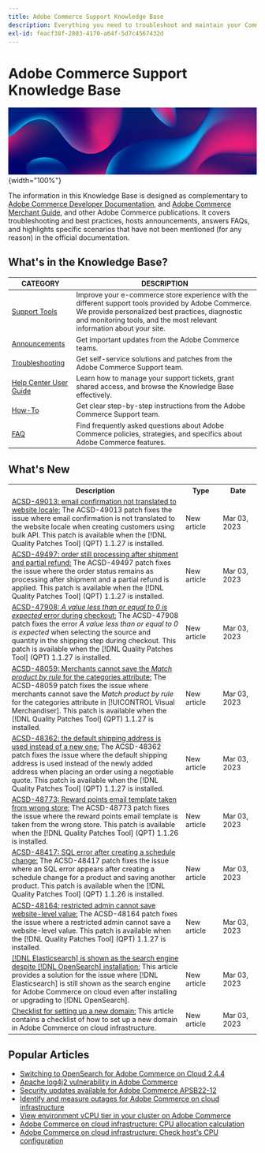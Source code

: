 ```yaml
---
title: Adobe Commerce Support Knowledge Base
description: Everything you need to troubleshoot and maintain your Commerce store.
exl-id: feacf38f-2803-4170-a64f-5d7c4567432d
---
```

# Adobe Commerce Support Knowledge Base

![Knowledge Base homepage](../help/assets/knowledge-base-home-page-cover.jpg){width="100%"}

The information in this Knowledge Base is designed as complementary to [Adobe Commerce Developer Documentation](https://developer.adobe.com/commerce/docs), and [Adobe Commerce Merchant Guide](https://experienceleague.adobe.com/docs/commerce-admin/user-guides/home.html), and other Adobe Commerce publications. It covers troubleshooting and best practices, hosts announcements, answers FAQs, and highlights specific scenarios that have not been mentioned (for any reason) in the official documentation.

## What's in the Knowledge Base?

| CATEGORY | DESCRIPTION | 
| --- | --- |
| [Support Tools](/help/support-tools/overview.md) | Improve your e-commerce store experience with the different support tools provided by Adobe Commerce. We provide personalized best practices, diagnostic and monitoring tools, and the most relevant information about your site. |
| [Announcements](/help/announcements/overview.md) | Get important updates from the Adobe Commerce teams. |
| [Troubleshooting](/help/troubleshooting/overview.md) | Get self-service solutions and patches from the Adobe Commerce Support team. |
| [Help Center User Guide](/help/help-center-guide/help-center/magento-help-center-user-guide.md) | Learn how to manage your support tickets, grant shared access, and browse the Knowledge Base effectively. |
| [How-To](/help/how-to/overview.md) | Get clear step-by-step instructions from the Adobe Commerce Support team. |
| [FAQ](/help/faq/overview.md) | Find frequently asked questions about Adobe Commerce policies, strategies, and specifics about Adobe Commerce features. | 

## What's New

<table style="width:100%">
  <tr>
    <th style="width:70%">Description</th>
    <th style="width:15%">Type</th>
    <th style="width:15%">Date</th>
  </tr>

 <tr>
    <td>
    <a href = "https://experienceleague.adobe.com/docs/commerce-knowledge-base/kb/support-tools/patches/v1-1-27/acsd-49013-email-confirmation-not-translated-to-website-locale.html">ACSD-49013: email confirmation not translated to website locale:</a> The ACSD-49013 patch fixes the issue where email confirmation is not translated to the website locale when creating customers using bulk API. This patch is available when the [!DNL Quality Patches Tool] (QPT) 1.1.27 is installed.
    </td>
    <td>New article</td>
    <td> Mar 03, 2023</td>
  </tr>

  <tr>
    <td>
    <a href = "https://experienceleague.adobe.com/docs/commerce-knowledge-base/kb/support-tools/patches/v1-1-27/acsd-49497-order-is-still-processing-after-shipment-and-partial-refund.html%3Flang%3Dpt-BR">ACSD-49497: order still processing after shipment and partial refund:</a> The ACSD-49497 patch fixes the issue where the order status remains as processing after shipment and a partial refund is applied. This patch is available when the [!DNL Quality Patches Tool] (QPT) 1.1.27 is installed.
    </td>
    <td>New article</td>
    <td>Mar 03, 2023</td>
  </tr>

  <tr>
    <td>
    <a href="https://experienceleague.adobe.com/docs/commerce-knowledge-base/kb/support-tools/patches/v1-1-27/acsd-47908-a-value-less-than-or-equal-to-0-is-expected-error-during-checkout.html">ACSD-47908: <i>A value less than or equal to 0 is expected</i> error during checkout:</a> The ACSD-47908 patch fixes the error <i>A value less than or equal to 0 is expected</i> when selecting the source and quantity in the shipping step during checkout. This patch is available when the [!DNL Quality Patches Tool] (QPT) 1.1.27 is installed.
    </td>
    <td>New article</td>
    <td>Mar 03, 2023</td>
  </tr>

  <tr>
    <td>
    <a href="https://experienceleague.adobe.com/docs/commerce-knowledge-base/kb/support-tools/patches/v1-1-27/acsd-48059-merchants-cannot-save-the-match-product-by-rule-for-categories-attribute.html?lang=en">ACSD-48059: Merchants cannot save the <i>Match product by rule</i> for the categories attribute:</a> The ACSD-48059 patch fixes the issue where merchants cannot save the <i>Match product by rule</i> for the categories attribute in [!UICONTROL Visual Merchandiser]. This patch is available when the [!DNL Quality Patches Tool] (QPT) 1.1.27 is installed.
    </td>
    <td> New article </td>
    <td> Mar 03, 2023</td>
 </tr>

  <tr>
    <td>
    <a href="https://experienceleague.adobe.com/docs/commerce-knowledge-base/kb/support-tools/patches/v1-1-27/acsd-48362-fixes-the-issue-where-the-default-shipping-address-is-used-instead-of-a-new-one.html">ACSD-48362: the default shipping address is used instead of a new one:</a> The ACSD-48362 patch fixes the issue where the default shipping address is used instead of the newly added address when placing an order using a negotiable quote. This patch is available when the [!DNL Quality Patches Tool] (QPT) 1.1.27 is installed.
    </td>
    <td>New article</td>
    <td>Mar 03, 2023</td>
  </tr>

  <tr>
    <td>
    <a href="https://experienceleague.adobe.com/docs/commerce-knowledge-base/kb/support-tools/patches/v1-1-26/acsd-48773-reward-points-email-template-taken-from-wrong-store.html">ACSD-48773: Reward points email template taken from wrong store:</a> The ACSD-48773 patch fixes the issue where the reward points email template is taken from the wrong store. This patch is available when the [!DNL Quality Patches Tool] (QPT) 1.1.26 is installed.
    </td>
    <td>New article</td>
    <td>Mar 03, 2023</td>
  </tr>

  <tr>
    <td>
    <a href="https://experienceleague.adobe.com/docs/commerce-knowledge-base/kb/support-tools/patches/v1-1-26/acsd-48417-sql-error-after-creating-a-schedule-change.html">ACSD-48417: SQL error after creating a schedule change:</a> The ACSD-48417 patch fixes the issue where an SQL error appears after creating a schedule change for a product and saving another product. This patch is available when the [!DNL Quality Patches Tool] (QPT) 1.1.26 is installed.
    </td>
    <td>New article</td>
    <td>Mar 03, 2023</td>
  </tr>

  <tr>
    <td>
    <a href="https://experienceleague.adobe.com/docs/commerce-knowledge-base/kb/support-tools/patches/v1-1-27/acsd-48164-restricted-admin-cannot-save-website-level-value.html">ACSD-48164: restricted admin cannot save website-level value:</a> The ACSD-48164 patch fixes the issue where a restricted admin cannot save a website-level value. This patch is available when the [!DNL Quality Patches Tool] (QPT) 1.1.27 is installed.
    </td>
    <td>New article</td>
    <td>Mar 03, 2023</td>
  </tr>

  <tr>
    <td>
    <a href = "https://experienceleague.adobe.com/docs/commerce-knowledge-base/kb/troubleshooting/elasticsearch/search-engine-shown-elasticsearch-despite-open-search.html">[!DNL Elasticsearch] is shown as the search engine despite [!DNL OpenSearch] installation:</a> This article provides a solution for the issue where [!DNL Elasticsearch] is still shown as the search engine for Adobe Commerce on cloud even after installing or upgrading to [!DNL OpenSearch].
    </td>
    <td>New article</td>
    <td>Mar 03, 2023</td>
  </tr>

<tr>
    <td>
    <a href = "https://experienceleague.adobe.com/docs/commerce-knowledge-base/kb/how-to/checklist-for-setting-up-a-new-domain.html">Checklist for setting up a new domain:</a> This article contains a checklist of how to set up a new domain in Adobe Commerce on cloud infrastructure.
    </td>
    <td>New article</td>
    <td>Mar 03, 2023</td>
  </tr>

</table>

## Popular Articles

* [Switching to OpenSearch for Adobe Commerce on Cloud 2.4.4](/help/announcements/adobe-commerce-announcements/switching-to-opensearch-for-adobe-commerce-on-cloud-2.4.4.md)
* [Apache log4j2 vulnerability in Adobe Commerce](/help/announcements/adobe-commerce-announcements/apache-log4j2-adobe-commerce.md)
* [Security updates available for Adobe Commerce APSB22-12](/help/troubleshooting/known-issues-patches-attached/0-day-vulnerability-patch.md)
* [Identify and measure outages for Adobe Commerce on cloud infrastructure](/help/how-to/general/how-to-identify-outages.md)
* [View environment vCPU tier in your cluster on Adobe Commerce](/help/how-to/general/check-vcpu-using-observation-for-adobe-commerce.md)
* [Adobe Commerce on cloud infrastructure: CPU allocation calculation](/help/how-to/general/magento-commerce-cloud-cpu-allocation-calculation.md)
* [Adobe Commerce on cloud infrastructure: Check host's CPU configuration](/help/how-to/general/magento-commerce-cloud-check-hosts-cpu-configuration.md)
